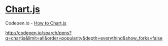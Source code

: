 # [Chart.js](https://github.com/chartjs/Chart.js)

Codepen.io - [How to Chart.js](http://codepen.io/brettinternet/pen/mWrqdb)

http://codepen.io/search/pens?q=chartjs&limit=all&order=popularity&depth=everything&show_forks=false
